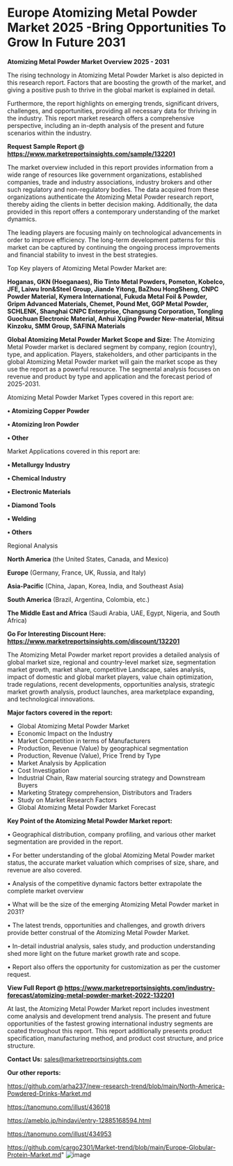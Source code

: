# Europe Atomizing Metal Powder Market 2025 -Bring Opportunities To Grow In Future 2031

<Strong> Atomizing Metal Powder Market Overview 2025 - 2031</strong>

The rising technology in Atomizing Metal Powder Market is also depicted in this research report. Factors that are boosting the growth of the market, and giving a positive push to thrive in the global market is explained in detail.

Furthermore, the report highlights on emerging trends, significant drivers, challenges, and opportunities, providing all necessary data for thriving in the industry. This report market research offers a comprehensive perspective, including an in-depth analysis of the present and future scenarios within the industry.

<strong>Request Sample Report @ <a href=https://www.marketreportsinsights.com/sample/132201>https://www.marketreportsinsights.com/sample/132201</a></strong>

The market overview included in this report provides information from a wide range of resources like government organizations, established companies, trade and industry associations, industry brokers and other such regulatory and non-regulatory bodies. The data acquired from these organizations authenticate the Atomizing Metal Powder research report, thereby aiding the clients in better decision making. Additionally, the data provided in this report offers a contemporary understanding of the market dynamics.

The leading players are focusing mainly on technological advancements in order to improve efficiency. The long-term development patterns for this market can be captured by continuing the ongoing process improvements and financial stability to invest in the best strategies.

Top Key players of Atomizing Metal Powder Market are:

<strong>Hoganas, GKN (Hoeganaes), Rio Tinto Metal Powders, Pometon, Kobelco, JFE, Laiwu Iron&Steel Group, Jiande Yitong, BaZhou HongSheng, CNPC Powder Material, Kymera International, Fukuda Metal Foil & Powder, Gripm Advanced Materials, Chemet, Pound Met, GGP Metal Powder, SCHLENK, Shanghai CNPC Enterprise, Changsung Corporation, Tongling Guochuan Electronic Material, Anhui Xujing Powder New-material, Mitsui Kinzoku, SMM Group, SAFINA Materials</strong>

<strong><b>Global Atomizing Metal Powder Market Scope and Size:</b></strong>
The Atomizing Metal Powder market is declared segment by company, region (country), type, and application. Players, stakeholders, and other participants in the global Atomizing Metal Powder market will gain the market scope as they use the report as a powerful resource. The segmental analysis focuses on revenue and product by type and application and the forecast period of 2025-2031.

Atomizing Metal Powder Market Types covered in this report are:

<strong>• Atomizing Copper Powder

• Atomizing Iron Powder

• Other</strong>

Market Applications covered in this report are:

<strong>• Metallurgy Industry

• Chemical Industry

• Electronic Materials

• Diamond Tools

• Welding

• Others</strong> 

Regional Analysis

<strong>North America</strong> (the United States, Canada, and Mexico)

<strong>Europe</strong> (Germany, France, UK, Russia, and Italy)

<strong>Asia-Pacific</strong> (China, Japan, Korea, India, and Southeast Asia)

<strong>South America</strong> (Brazil, Argentina, Colombia, etc.)

<strong>The Middle East and Africa</strong> (Saudi Arabia, UAE, Egypt, Nigeria, and South Africa)

<strong>Go For Interesting Discount Here: <a href=https://www.marketreportsinsights.com/discount/132201>https://www.marketreportsinsights.com/discount/132201</a></strong>

The Atomizing Metal Powder market report provides a detailed analysis of global market size, regional and country-level market size, segmentation market growth, market share, competitive Landscape, sales analysis, impact of domestic and global market players, value chain optimization, trade regulations, recent developments, opportunities analysis, strategic market growth analysis, product launches, area marketplace expanding, and technological innovations.

<strong><b>Major factors covered in the report:</b></strong>
<ul>
  <li>Global Atomizing Metal Powder Market </li>
  <li>Economic Impact on the Industry</li>
  <li>Market Competition in terms of Manufacturers</li>
  <li>Production, Revenue (Value) by geographical segmentation</li>
  <li>Production, Revenue (Value), Price Trend by Type</li>
  <li>Market Analysis by Application</li>
  <li>Cost Investigation</li>
  <li>Industrial Chain, Raw material sourcing strategy and Downstream Buyers</li>
  <li>Marketing Strategy comprehension, Distributors and Traders</li>
  <li>Study on Market Research Factors</li>
  <li>Global Atomizing Metal Powder Market Forecast</li>
</ul>

<strong><b>Key Point of the Atomizing Metal Powder Market report:</b></strong>

• Geographical distribution, company profiling, and various other market segmentation are provided in the report.

• For better understanding of the global Atomizing Metal Powder market status, the accurate market valuation which comprises of size, share, and revenue are also covered.

• Analysis of the competitive dynamic factors better extrapolate the complete market overview

• What will be the size of the emerging Atomizing Metal Powder market in 2031?

• The latest trends, opportunities and challenges, and growth drivers provide better construal of the Atomizing Metal Powder Market.

• In-detail industrial analysis, sales study, and production understanding shed more light on the future market growth rate and scope.

• Report also offers the opportunity for customization as per the customer request.

<strong><b>View Full Report @ <a href=https://www.marketreportsinsights.com/industry-forecast/atomizing-metal-powder-market-2022-132201>https://www.marketreportsinsights.com/industry-forecast/atomizing-metal-powder-market-2022-132201</a></b></strong>


At last, the Atomizing Metal Powder Market report includes investment come analysis and development trend analysis. The present and future opportunities of the fastest growing international industry segments are coated throughout this report. This report additionally presents product specification, manufacturing method, and product cost structure, and price structure.

<strong>Contact Us:</strong>
sales@marketreportsinsights.com

<strong>Our other reports:</strong>

<a href=https://github.com/arha237/new-research-trend/blob/main/North-America-Powdered-Drinks-Market.md>https://github.com/arha237/new-research-trend/blob/main/North-America-Powdered-Drinks-Market.md</a>

<a href=https://tanomuno.com/illust/436018>https://tanomuno.com/illust/436018</a>

<a href=https://ameblo.jp/hindavi/entry-12885168594.html>https://ameblo.jp/hindavi/entry-12885168594.html</a>

<a href=https://tanomuno.com/illust/434953>https://tanomuno.com/illust/434953</a>

<a href=https://github.com/cargo2301/Market-trend/blob/main/Europe-Globular-Protein-Market.md>https://github.com/cargo2301/Market-trend/blob/main/Europe-Globular-Protein-Market.md</a>"
![image](https://github.com/user-attachments/assets/3f6f414e-5ab2-4c2d-b700-b5241e311e5d)
